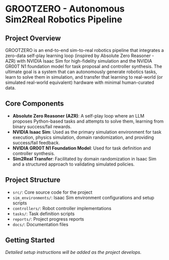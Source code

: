 # GROOTZERO - Autonomous Sim2Real Robotics Pipeline

## Project Overview

GROOTZERO is an end-to-end sim-to-real robotics pipeline that integrates a zero-data self-play learning loop (inspired by Absolute Zero Reasoner - AZR) with NVIDIA Isaac Sim for high-fidelity simulation and the NVIDIA GR00T N1 foundation model for task proposal and controller synthesis. The ultimate goal is a system that can autonomously generate robotics tasks, learn to solve them in simulation, and transfer that learning to real-world (or simulated real-world equivalent) hardware with minimal human-curated data.

## Core Components

- **Absolute Zero Reasoner (AZR)**: A self-play loop where an LLM proposes Python-based tasks and attempts to solve them, learning from binary success/fail rewards.
- **NVIDIA Isaac Sim**: Used as the primary simulation environment for task execution, physics simulation, domain randomization, and providing success/fail feedback.
- **NVIDIA GR00T N1 Foundation Model**: Used for task definition and controller synthesis.
- **Sim2Real Transfer**: Facilitated by domain randomization in Isaac Sim and a structured approach to validating simulated policies.

## Project Structure

- `src/`: Core source code for the project
- `sim_environments/`: Isaac Sim environment configurations and setup scripts
- `controllers/`: Robot controller implementations
- `tasks/`: Task definition scripts
- `reports/`: Project progress reports
- `docs/`: Documentation files

## Getting Started

*Detailed setup instructions will be added as the project develops.*
